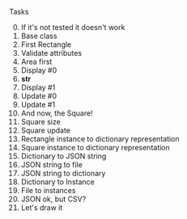 Tasks

0. If it's not tested it doesn't work
1. Base class
2. First Rectangle
3. Validate attributes
4. Area first
5. Display #0
6. __str__
7. Display #1
8. Update #0
9. Update #1
10. And now, the Square!
11. Square size
12. Square update
13. Rectangle instance to dictionary representation
14. Square instance to dictionary representation
15. Dictionary to JSON string
16. JSON string to file
17. JSON string to dictionary
18. Dictionary to Instance
19. File to instances
20. JSON ok, but CSV?
21. Let's draw it
